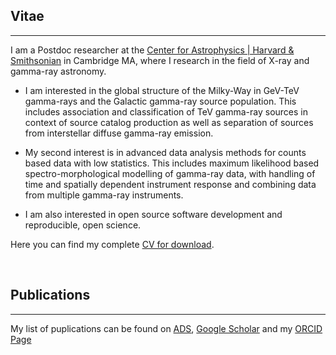 ## Vitae
_________________________
I am a Postdoc researcher at the [Center for Astrophysics | Harvard & Smithsonian](https://www.cfa.harvard.edu) in Cambridge MA, where I research in the field of X-ray and gamma-ray astronomy.


- I am interested in the global structure of the Milky-Way in GeV-TeV gamma-rays and the Galactic gamma-ray source population. This includes association and classification of TeV gamma-ray sources in context of source catalog production as well as separation of sources from interstellar diffuse gamma-ray emission.

- My second interest is in advanced data analysis methods for counts based data with low statistics. This includes maximum likelihood based spectro-morphological modelling of gamma-ray data, with handling of time and spatially dependent instrument response and combining data from multiple gamma-ray instruments.

- I am also interested in open source software development and reproducible, open science.

Here you can find my complete [CV for download](https://github.com/adonath/adonath-cv/raw/build/adonath-cv.pdf).

</br>


## Publications
_________________________

My list of puplications can be found on [ADS](), [Google Scholar](https://scholar.google.com/citations?user=vH26Bj0AAAAJ&hl=de) and my [ORCID Page](https://orcid.org/0000-0003-4568-7005)

